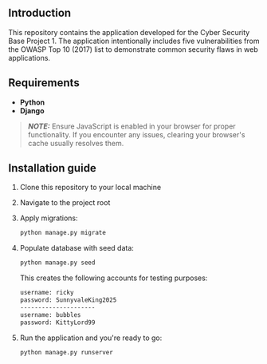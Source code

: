 ## Introduction

This repository contains the application developed for the Cyber Security Base Project 1. The application intentionally includes five vulnerabilities from the OWASP Top 10 (2017) list to demonstrate common security flaws in web applications.

## Requirements

- **Python**
- **Django**
> **_NOTE:_** Ensure JavaScript is enabled in your browser for proper functionality. If you encounter any issues, clearing your browser's cache usually resolves them.

## Installation guide


1. Clone this repository to your local machine

2. Navigate to the project root

3. Apply migrations:

   ```bash
   python manage.py migrate
   ```

4. Populate database with seed data:

   ```bash
   python manage.py seed
   ```
   This creates the following accounts for testing purposes:

   ```bash
   username: ricky
   password: SunnyvaleKing2025
   ---------------------
   username: bubbles
   password: KittyLord99
   ```
   
5. Run the application and you're ready to go:

   ```bash
   python manage.py runserver
   ```

